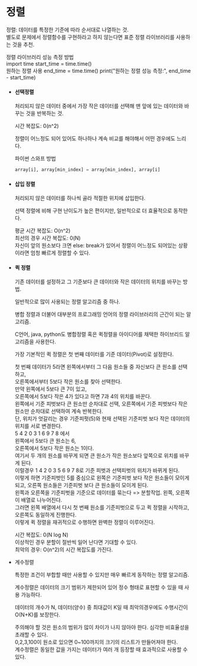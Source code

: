 # 정렬
정렬: 데이터를 특정한 기준에 따라 순서대로 나열하는 것.  
별도로 문제에서 정렬함수를 구현하라고 하지 않는다면 표준 정렬 라이브러리를 사용하는 것을 추천.

정렬 라이브러리 성능 측정 방법  
import time 
start_time = time.time()  
원하는 정렬 사용
end_time = time.time()
print("원하는 정렬 성능 측정:", end_time - start_time)
- #### 선택정렬   
    처리되지 않은 데이터 중에서 가장 작은 데이터를 선택해 맨 앞에 있는 데이터와 바꾸는 것을 반복하는 것.

    시간 복잡도: 0(n^2)

    정렬이 어느정도 되어 있어도 하나하나 계속 비교를 해야해서 어떤 경우에도 느리다.

    파이썬 스와프 방법 

    ```Python
    array[i], array[min_index] = array[min_index], array[i]
    ```

- #### 삽입 정렬 
    처리되지 않은 데이터를 하나씩 골라 적절한 위치에 삽입한다.  


    선택 정렬에 비해 구현 난이도가 높은 편이지만, 일반적으로 더 효율적으로 동작한다.

    평균 시간 복잡도: O(n^2)  
    최선의 경우 시간 복잡도: 0(N)  
    자신이 앞의 원소보다 크면 else: break가 있어서 정렬이 어느정도 되어있는 상황이라면 엄청 빠르게 정렬할 수 있다.

- #### 퀵 정렬
    기존 데이터를 설정하고 그 기준보다 큰 데이터와 작은 데이터의 위치를 바꾸는 방법.

    일반적으로 많이 사용되는 정렬 알고리즘 중 하나.

    병합 정렬과 더불어 대부분의 프로그래밍 언어의 정렬 라이브러리의 근간이 되는 알고리즘.

    C언어, java, python도 병합정렬 혹은 퀵정렬을 아이디어를 채택한 하이브리드 알고리즘을 사용한다.

    가장 기본적인 퀵 정렬은 첫 번째 데이터를 기준 데이터(Pivot)로 설정한다. 

    첫 번째 데이터가 5라면 왼쪽에서부터 그 다음 원소들 중 자신보다 큰 원소를 선택하고,  
    오른쪽에서부터 5보다 작은 원소를 찾아 선택한다.  
    만약 왼쪽에서 5보다 큰 7이 있고,  
    오른쪽에서 5보다 작은 4가 있다고 하면 7과 4의 위치를 바꾼다.  
    왼쪽에서 기준 피벗보다 큰 원소만 순차대로 선택, 오른쪽에서 기준 피벗보다 작은 원소만 순차대로 선택하여 계속 반복한다.  
    단, 위치가 엇갈리는 경우 기준피펏(5)와 현재 선택된 기준피벗 보다 작은 데이터의 위치를 서로 변경한다.  
    5 4 2 0 3 1 6 9 7 8 에서  
    왼쪽에서 5보다 큰 원소는 6,  
    오른쪽에서 5보다 작은 원소는 1이다.  
    여기서 두 개의 원소를 바꾸게 되면 큰 원소가 작은 원소보다 앞쪽으로 위치를 바꾸게 된다.  
    이럴경우 1 4 2 0 3 5 6 9 7 8로 기준 피벗과 선택피벗의 위치가 바뀌게 된다.  
    이렇게 하면 기준피벗인 5를 중심으로 왼쪽은 기준피벗 보다 작은 원소들이 모이게 되고, 오른쪽 원소들은 기준피벗 보다 큰 원소들이 모이게 된다.  
    왼쪽과 오른쪽을 기준피벗을 기준으로 데이터를 묶는다 => 분할작업. 왼쪽, 오른쪽이 배열로 나누어진다.  
    그러면 왼쪽 배열에서 다시 첫 번째 원소를 기준피벗으로 두고 퀵 정렬을 시작하고, 오른쪽도 동일하게 진행한다.  
    이렇게 퀵 정렬을 재귀적으로 수행하면 완벽한 정렬이 이루어진다.

    시간 복잡도: 0(N log N)  
    이상적인 경우 분할이 절반씩 일어 난다면 기대할 수 있다.  
    최악의 경우: O(n^2)의 시간 복잡도를 가진다.

- 계수정렬

    특정한 조건이 부합할 때만 사용할 수 있지만 매우 빠르게 동작하는 정렬 알고리즘.

    계수정렬은 데이터의 크기 범위가 제한되어 있어 정수 형태로 표현할 수 있을 때 사용 가능하다.

    데이터의 개수가 N, 데이터(양수) 중 최대값이 K일 때 최악의경우에도 수행시간이 O(N+K)를 보장한다.

    주의해야 할 것은 원소의 범위가 많이 차이가 나지 않아야 한다. 심각한 비효율성을 초래할 수 있다.  
    0,2,3,100이 원소로 있으면 0~100까지의 크기의 리스트가 만들어져야 한다.  
    계수정렬은 동일한 값을 가지는 데이터가 여러 개 등장할 때 효과적으로 사용할 수 있다.










